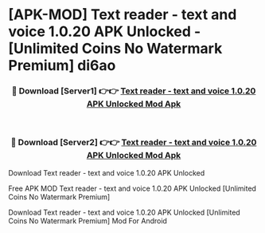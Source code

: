 # [APK-MOD] Text reader - text and voice 1.0.20 APK Unlocked - [Unlimited Coins No Watermark Premium] di6ao



<div align="center">
<h3>🔴 Download [Server1] 👉👉 <a href="https://momento.my/?title=Text_reader_-_text_and_voice_1.0.20_APK_Unlocked">Text reader - text and voice 1.0.20 APK Unlocked Mod Apk</a></h3><br>

<h3>🔴 Download [Server2] 👉👉 <a href="https://momento.my/?title=Text_reader_-_text_and_voice_1.0.20_APK_Unlocked">Text reader - text and voice 1.0.20 APK Unlocked Mod Apk</a></h3>
</div>



Download Text reader - text and voice 1.0.20 APK Unlocked 

Free APK MOD Text reader - text and voice 1.0.20 APK Unlocked [Unlimited Coins No Watermark Premium]

Download Text reader - text and voice 1.0.20 APK Unlocked [Unlimited Coins No Watermark Premium] Mod For Android
